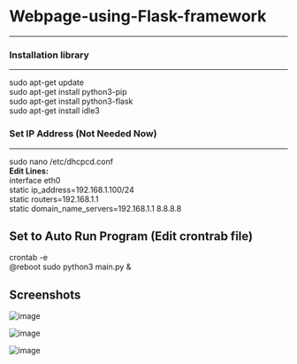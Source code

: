 # Webpage-using-Flask-framework
---------------------------------

### Installation library
---------------------------------
sudo apt-get update  
sudo apt-get install python3-pip  
sudo apt-get install python3-flask  
sudo apt-get install idle3  


### Set IP Address (Not Needed Now)
---------------------------------
sudo nano /etc/dhcpcd.conf  
**Edit Lines:**  
interface eth0  
static ip_address=192.168.1.100/24  
static routers=192.168.1.1  
static domain_name_servers=192.168.1.1 8.8.8.8  


Set to Auto Run Program  (Edit crontrab file)
---------------------------------

crontab -e  
@reboot sudo python3 main.py &

Screenshots
---------------------------------

![image](https://user-images.githubusercontent.com/47386222/217337132-1526d1eb-2563-47df-a48d-85200daa060d.png)

![image](https://user-images.githubusercontent.com/47386222/217337366-530243b2-9f78-4d63-b075-d0a3012534f7.png)

![image](https://user-images.githubusercontent.com/47386222/217337660-6b9f25bf-c283-4bd9-8649-2472c2649e5b.png)


